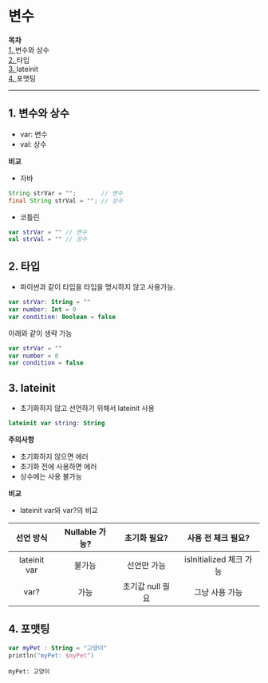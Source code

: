 # 변수
**목차**<br>
[1. ](#1-%EB%B3%80%EC%88%98%EC%99%80-%EC%83%81%EC%88%98)변수와 상수<br>
[2. ](#2-%ED%83%80%EC%9E%85)타입<br>
[3. ](#3-lateinit)lateinit<br>
[4. ](#4-%ED%8F%AC%EB%A7%B7%ED%8C%85)포맷팅<br>
***

## 1. 변수와 상수
- var: 변수
- val: 상수

**비교**
- 자바
```java
String strVar = "";       // 변수
final String strVal = ""; // 상수
```

- 코틀린
```kotlin
var strVar = "" // 변수
val strVal = "" // 상수
```

## 2. 타입
- 파이썬과 같이 타입을 타입을 명시하지 않고 사용가능.
```kotlin
var strVar: String = ""
var number: Int = 0
var condition: Boolean = false
```
아래와 같이 생략 가능
```kotlin
var strVar = ""
var number = 0
var condition = false
```

## 3. lateinit
- 초기화하지 않고 선언하기 위해서 lateinit 사용
```kotlin
lateinit var string: String
```
**주의사항**
- 초기화하지 않으면 에러
- 초기화 전에 사용하면 에러
- 상수에는 사용 불가능

**비교**
- lateinit var와 var?의 비교

|선언 방식| Nullable 가능? | 초기화 필요? | 사용 전 체크 필요? |
|:---:|:---:|:---:|:---:|
| lateinit var | 불가능 | 선언만 가능 | isInitialized 체크 가능 |
| var? | 가능 | 초기값 null 필요 | 그냥 사용 가능 |

## 4. 포맷팅
```kotlin
var myPet : String = "고양이"
println("myPet: $myPet")
```
```출력
myPet: 고양이
```
